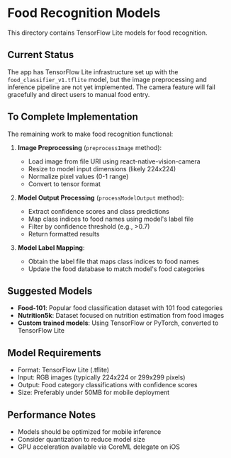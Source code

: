 # Food Recognition Models

This directory contains TensorFlow Lite models for food recognition.

## Current Status

The app has TensorFlow Lite infrastructure set up with the `food_classifier_v1.tflite` model, but the image preprocessing and inference pipeline are not yet implemented. The camera feature will fail gracefully and direct users to manual food entry.

## To Complete Implementation

The remaining work to make food recognition functional:

1. **Image Preprocessing** (`preprocessImage` method):
   - Load image from file URI using react-native-vision-camera
   - Resize to model input dimensions (likely 224x224)
   - Normalize pixel values (0-1 range)
   - Convert to tensor format

2. **Model Output Processing** (`processModelOutput` method):
   - Extract confidence scores and class predictions
   - Map class indices to food names using model's label file
   - Filter by confidence threshold (e.g., >0.7)
   - Return formatted results

3. **Model Label Mapping**:
   - Obtain the label file that maps class indices to food names
   - Update the food database to match model's food categories

## Suggested Models

- **Food-101**: Popular food classification dataset with 101 food categories
- **Nutrition5k**: Dataset focused on nutrition estimation from food images
- **Custom trained models**: Using TensorFlow or PyTorch, converted to TensorFlow Lite

## Model Requirements

- Format: TensorFlow Lite (.tflite)
- Input: RGB images (typically 224x224 or 299x299 pixels)
- Output: Food category classifications with confidence scores
- Size: Preferably under 50MB for mobile deployment

## Performance Notes

- Models should be optimized for mobile inference
- Consider quantization to reduce model size
- GPU acceleration available via CoreML delegate on iOS